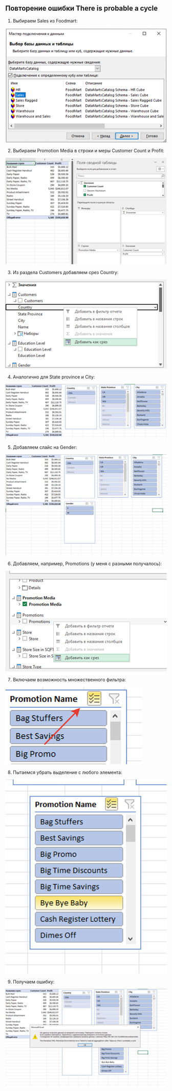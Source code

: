 ## Повторение ошибки There is probable a cycle

1) Выбираем Sales из Foodmart:

![cube_selection](./images/cube_selection.png)

2) Выбираем Promotion Media в строки и меры Customer Count и Profit:

![table_view](./images/table_view.png)

3) Из раздела Customers добавляем срез Country:

![select_slice_option](./images/select_slice_option.png)

4) Аналогично для State province и City:

![final_slices_customer_view](./images/final_customer_slices_view.png)

5) Добавляем слайс на Gender:

![slices_with_gender](./images/slices_with_gender.png)

6) Добавляем, например, Promotions (у меня с разными получалось):

![promotions_slice](./images/promotion_slice.png)

7) Включаем возможность множественного фильтра:

![multiple_filter](./images/multiple_filter.png)

8) Пытаемся убрать выделение с любого элемента:

![remove_selection](./images/remove_selection.png)

9) Получаем ошибку:

![error_message](./images/error_message.png)
